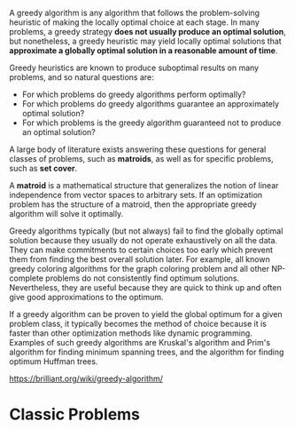 A greedy algorithm is any algorithm that follows the problem-solving heuristic of making the locally optimal choice at each stage. In many problems, a greedy strategy __does not usually produce an optimal solution__, but nonetheless, a greedy heuristic may yield locally optimal solutions that __approximate a globally optimal solution in a reasonable amount of time__.

Greedy heuristics are known to produce suboptimal results on many problems, and so natural questions are:

* For which problems do greedy algorithms perform optimally?
* For which problems do greedy algorithms guarantee an approximately optimal solution?
* For which problems is the greedy algorithm guaranteed not to produce an optimal solution?

A large body of literature exists answering these questions for general classes of problems, such as __matroids__, as well as for specific problems, such as __set cover__.

A __matroid__ is a mathematical structure that generalizes the notion of linear independence from vector spaces to arbitrary sets. If an optimization problem has the structure of a matroid, then the appropriate greedy algorithm will solve it optimally.

Greedy algorithms typically (but not always) fail to find the globally optimal solution because they usually do not operate exhaustively on all the data. They can make commitments to certain choices too early which prevent them from finding the best overall solution later. For example, all known greedy coloring algorithms for the graph coloring problem and all other NP-complete problems do not consistently find optimum solutions. Nevertheless, they are useful because they are quick to think up and often give good approximations to the optimum.

If a greedy algorithm can be proven to yield the global optimum for a given problem class, it typically becomes the method of choice because it is faster than other optimization methods like dynamic programming. Examples of such greedy algorithms are Kruskal's algorithm and Prim's algorithm for finding minimum spanning trees, and the algorithm for finding optimum Huffman trees.

https://brilliant.org/wiki/greedy-algorithm/

# Classic Problems



